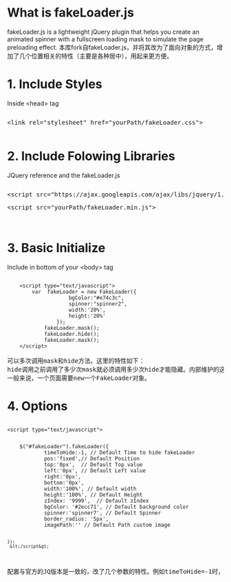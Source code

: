 <h1>What is fakeLoader.js</h1>
<p>
fakeLoader.js is a lightweight jQuery plugin that helps you create an animated spinner with a fullscreen loading mask to simulate the page preloading effect.
本库fork自fakeLoader.js，并将其改为了面向对象的方式，增加了几个位置相关的特性（主要是各种居中），用起来更方便。
</p>
<h1>1. Include Styles</h1>
<p>Inside &lt;head&gt; tag </p>
<pre><p>&lt;link rel="stylesheet" href="yourPath/fakeLoader.css"&gt;</p></pre>
<h1>2. Include Folowing Libraries</h1>
<p>JQuery reference and the fakeLoader.js</p>
<pre>
<p>&lt;script src="https://ajax.googleapis.com/ajax/libs/jquery/1.11.0/jquery.min.js"&gt;</p><p>&lt;script src="yourPath/fakeLoader.min.js"&gt;</p>
</pre>

<h1>3. Basic Initialize</h1>
<p>Include in bottom of your  &lt;body&gt; tag</p>
<pre>
<code>
    &lt;script type="text/javascript"&gt;
        var  fakeLoader = new FakeLoader({
                    bgColor:"#e74c3c",
                    spinner:"spinner2",
					width:'20%',
					height:'20%'
                });
			fakeLoader.mask();	
			fakeLoader.hide();
			fakeLoader.mask();
    &lt;/script&gt;
</code>
可以多次调用mask和hide方法。这里的特性如下：
hide调用之前调用了多少次mask就必须调用多少次hide才能隐藏。内部维护的这个次数，不会为负数，也就是说连着调用了100次hide方法，接着调用一次mask方法，mask也会出现。
一般来说，一个页面需要new一个FakeLoader对象。
</pre>

<h1>4. Options</h1>
<pre>
<code><p>&lt;script type="text/javascript"&gt;</p>
    $("#fakeLoader").fakeLoader({
            timeToHide:-1, // Default Time to hide fakeLoader
            pos:'fixed',// Default Position
            top:'0px',  // Default Top value
            left:'0px', // Default Left value
			right:'0px',
			bottom:'0px',
            width:'100%', // Default width 
            height:'100%', // Default Height
            zIndex: '9999',  // Default zIndex 
            bgColor: '#2ecc71', // Default background color
            spinner:'spinner7', // Default Spinner
			border_radius: '5px',
            imagePath:'' // Default Path custom image
            
    });
     &lt;/script&gt;
</code>
配置与官方的JQ版本是一致的，改了几个参数的特性。例如timeToHide=-1时，此参数不管用。不为-1时，不用调用hide方法，mask指定的时间就会消失。
</pre>

